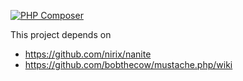 [![PHP Composer](https://github.com/AyrscottLLC/ace.sbs/actions/workflows/php.yml/badge.svg)](https://github.com/AyrscottLLC/ace.sbs/actions/workflows/php.yml)

This project depends on

* https://github.com/nirix/nanite
* https://github.com/bobthecow/mustache.php/wiki
